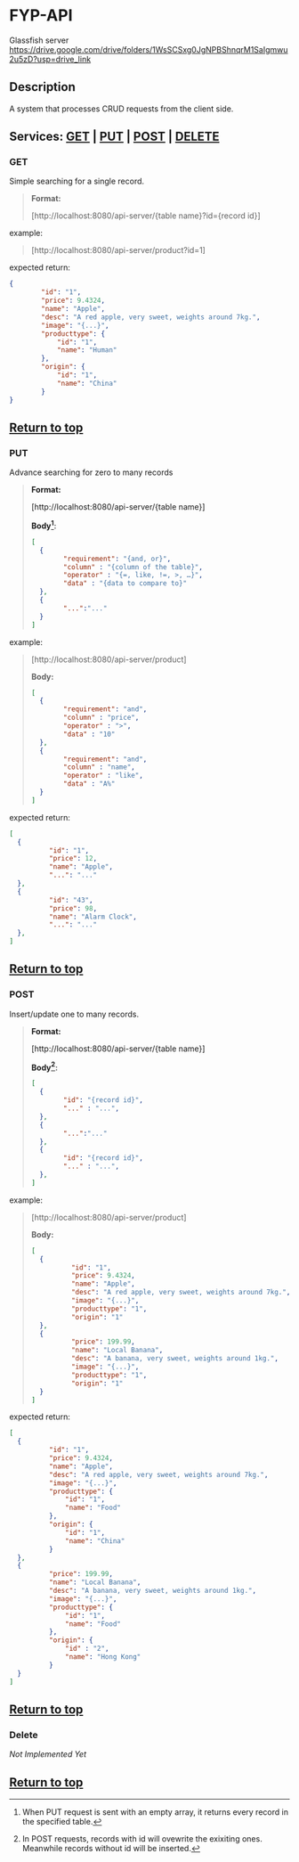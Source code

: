 # FYP-API
Glassfish server
https://drive.google.com/drive/folders/1WsSCSxg0JgNPBShnqrM1SaIgmwu2u5zD?usp=drive_link

## Description
A system that processes CRUD requests from the client side.

<a name="top"/>

## Services: [GET](#get) | [PUT](#put) | [POST](#post) | [DELETE](#delete)

<a name="get"/>

### GET

Simple searching for a single record.
> **Format:**
> 
> [http://localhost:8080/api-server/{table name}?id={record id}]

example:

> [http://localhost:8080/api-server/product?id=1]

expected return:
```json
{
        "id": "1",
        "price": 9.4324,
        "name": "Apple",
        "desc": "A red apple, very sweet, weights around 7kg.",
        "image": "{...}",
        "producttype": {
            "id": "1",
            "name": "Human"
        },
        "origin": {
            "id": "1",
            "name": "China"
        }
}
```

[Return to top](#top)
-----

<a name="put"/>

### PUT

Advance searching for zero to many records
> **Format:**
> 
> [http://localhost:8080/api-server/{table name}]
> 
> **Body[^PutNote1]:**
> 
> ```json
> [
>   {
>         "requirement": "{and, or}",
>         "column" : "{column of the table}",
>         "operator" : "{=, like, !=, >, …}",
>         "data" : "{data to compare to}"
>   },
>   {
>         "...":"..."
>   }
> ]
> ```

[^PutNote1]: When PUT request is sent with an empty array, it returns every record in the specified table.

example:

> [http://localhost:8080/api-server/product]
> 
> **Body:**
> 
> ```json
> [
>   {
>         "requirement": "and",
>         "column" : "price",
>         "operator" : ">",
>         "data" : "10"
>   },
>   {
>         "requirement": "and",
>         "column" : "name",
>         "operator" : "like",
>         "data" : "A%"
>   }
> ]
> ```
expected return:
```json
[
  {
          "id": "1",
          "price": 12,
          "name": "Apple",
          "...": "..."
  },
  {
          "id": "43",
          "price": 98,
          "name": "Alarm Clock",
          "...": "..."
  },
]
```

[Return to top](#top)
-----

<a name="post"/>

### POST

Insert/update one to many records.
> **Format:**
> 
> [http://localhost:8080/api-server/{table name}]
> 
> **Body[^PostNote1]:**
> 
> ```json
> [
>   {
>         "id": "{record id}",
>         "..." : "...",
>   },
>   {
>         "...":"..."
>   },
>   {
>         "id": "{record id}",
>         "..." : "...",
>   },
> ]
> ```

[^PostNote1]: In POST requests, records with id will ovewrite the exixiting ones. Meanwhile records without id will be inserted.

example:

> [http://localhost:8080/api-server/product]
> 
> **Body:**
> 
> ```json
> [
>   {
>           "id": "1",
>           "price": 9.4324,
>           "name": "Apple",
>           "desc": "A red apple, very sweet, weights around 7kg.",
>           "image": "{...}",
>           "producttype": "1",
>           "origin": "1"
>   },
>   {
>           "price": 199.99,
>           "name": "Local Banana",
>           "desc": "A banana, very sweet, weights around 1kg.",
>           "image": "{...}",
>           "producttype": "1",
>           "origin": "1"
>   }
> ]
> ```

expected return:
```json
[
  {
          "id": "1",
          "price": 9.4324,
          "name": "Apple",
          "desc": "A red apple, very sweet, weights around 7kg.",
          "image": "{...}",
          "producttype": {
              "id": "1",
              "name": "Food"
          },
          "origin": {
              "id": "1",
              "name": "China"
          }
  },
  {
          "price": 199.99,
          "name": "Local Banana",
          "desc": "A banana, very sweet, weights around 1kg.",
          "image": "{...}",
          "producttype": {
              "id": "1",
              "name": "Food"
          },
          "origin": {
              "id" : "2",
              "name": "Hong Kong"
          }
  }
]
```

[Return to top](#top)
-----

<a name="delete"/>

### Delete

_Not Implemented Yet_

[Return to top](#top)
-----

